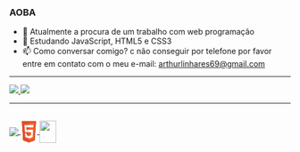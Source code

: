 ### AOBA

- 🔭 Atualmente a procura de um trabalho com web programação
- 🌱 Estudando JavaScript, HTML5 e CSS3
- 📫 Como conversar comigo? c não conseguir por telefone por favor entre em contato com o meu e-mail: arthurlinhares69@gmail.com
<hr>

<div align="inline">
  <a href="https://github.com/ArthurCost4">
  <img height="180em" src="https://github-readme-stats.vercel.app/api?username=ArthurCost4&show_icons=true&theme=midnight-purple&include_all_commits=true&count_private=true"/>
  <img height="180em" src="https://github-readme-stats.vercel.app/api/top-langs/?username=ArthurCost4&layout=compact&langs_count=7&theme=midnight-purple"/>
</div>
  
  <hr>

  <div display:"inline-block"><br>
    <img align="center" height:"40" width="30" src="https://cdn.jsdelivr.net/gh/devicons/devicon/icons/javascript/javascript-original.svg" />
    <img align="center" height="40" width="30" src="https://raw.githubusercontent.com/devicons/devicon/master/icons/html5/html5-original.svg">
    <img align="center" height="40" width="30" src="https://cdn.jsdelivr.net/gh/devicons/devicon/icons/css3/css3-original.svg" />
  </div>
